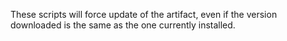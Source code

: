 These scripts will force update of the artifact, even if the version downloaded is the same as the one currently installed.

